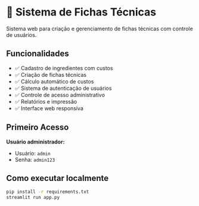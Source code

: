 # 🍳 Sistema de Fichas Técnicas

Sistema web para criação e gerenciamento de fichas técnicas com controle de usuários.

## Funcionalidades

- ✅ Cadastro de ingredientes com custos
- ✅ Criação de fichas técnicas
- ✅ Cálculo automático de custos
- ✅ Sistema de autenticação de usuários
- ✅ Controle de acesso administrativo
- ✅ Relatórios e impressão
- ✅ Interface web responsiva

## Primeiro Acesso

**Usuário administrador:**
- Usuário: `admin`
- Senha: `admin123`

## Como executar localmente

```bash
pip install -r requirements.txt
streamlit run app.py
